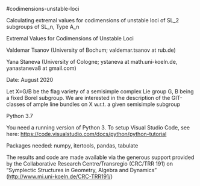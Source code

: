 #codimensions-unstable-loci

Calculating extremal values for codimensions of unstable loci of SL_2 subgroups of SL_n, Type A_n

Extremal Values for Codimensions of Unstable Loci

Valdemar Tsanov (University of Bochum; valdemar.tsanov at rub.de)

Yana Staneva (University of Cologne; ystaneva at math.uni-koeln.de, yanastaneva8 at gmail.com)

Date: August 2020

Let X=G/B be the flag variety of a semisimple complex Lie group G, B being a fixed Borel subgroup. We are interested in the description of the GIT-classes of ample line bundles on X w.r.t. a given semisimple subgroup

Python 3.7

You need a running version of Python 3. To setup Visual Studio Code, see here: https://code.visualstudio.com/docs/python/python-tutorial

Packages needed: numpy, itertools, pandas, tabulate

The results and code are made available via the generous support provided by the Collaborative Research Centre/Transregio (CRC/TRR 191) on “Symplectic Structures in Geometry, Algebra and Dynamics” (http://www.mi.uni-koeln.de/CRC-TRR191/)
